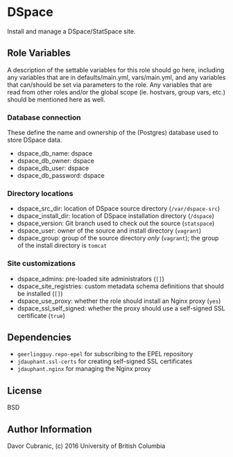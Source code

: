 DSpace
=========

Install and manage a DSpace/StatSpace site.

Role Variables
--------------

A description of the settable variables for this role should go here, including any variables that are in defaults/main.yml, vars/main.yml, and any variables that can/should be set via parameters to the role. Any variables that are read from other roles and/or the global scope (ie. hostvars, group vars, etc.) should be mentioned here as well.

### Database connection

These define the name and ownership of the (Postgres) database used to
store DSpace data.

- dspace_db_name: dspace
- dspace_db_owner: dspace
- dspace_db_user: dspace
- dspace_db_password: dspace

### Directory locations
- dspace_src_dir: location of DSpace source directory (`/var/dspace-src`)
- dspace_install_dir: location of DSpace installation directory (`/dspace`)
- dspace_version: Git branch used to check out the source (`statspace`)
- dspace_user: owner of the source and install directory (`vagrant`)
- dspace_group: group of the source directory *only* (`vagrant`); the
  group of the install directory is `tomcat`

### Site customizations
- dspace_admins: pre-loaded site administrators (`[]`)
- dspace_site_registries: custom metadata schema definitions that
  should be installed (`[]`)
- dspace_use_proxy: whether the role should install an Nginx proxy (`yes`)
- dspace_ssl_self_signed: whether the proxy should use a self-signed
  SSL certificate (`true`)


Dependencies
------------

- `geerlingguy.repo-epel` for subscribing to the EPEL repository
- `jdauphant.ssl-certs` for creating self-signed SSL certificates
- `jdauphant.nginx` for managing the Nginx proxy

License
-------

BSD

Author Information
------------------

Davor Cubranic, (c) 2016 University of British Columbia
